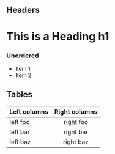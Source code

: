 ## Headers

# This is a Heading h1

### Unordered

* Item 1
* Item 2

## Tables

| Left columns  | Right columns |
| ------------- |:-------------:|
| left foo      | right foo     |
| left bar      | right bar     |
| left baz      | right baz     |